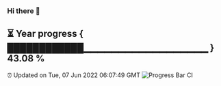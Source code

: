 ### Hi there 👋
⏳ Year progress { ████████████▁▁▁▁▁▁▁▁▁▁▁▁▁▁▁▁▁▁ } 43.08 %
---
⏰ Updated on Tue, 07 Jun 2022 06:07:49 GMT
![Progress Bar CI](https://github.com/Moyi321/Moyi321/workflows/Progress%20Bar%20CI/badge.svg)
